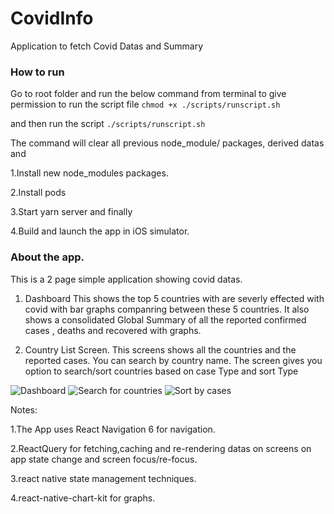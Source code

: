 # CovidInfo
Application to fetch Covid Datas and Summary

### How to run
Go to root folder and run the below command from terminal to give permission to run the script file
```chmod +x ./scripts/runscript.sh```

and then run the script
```./scripts/runscript.sh```

The command will clear all previous node_module/ packages, derived datas and 

1.Install new node_modules packages.

2.Install pods 

3.Start yarn server and finally 

4.Build and launch the app in iOS simulator.

### About the app.
This is a 2 page simple application showing covid datas.

1. Dashboard 
This shows the top 5 countries with are severly effected with covid with bar graphs companring between these 5 countries.
It also shows a consolidated  Global Summary of all the reported confirmed cases , deaths and recovered with graphs. 


2. Country List Screen.
This screens shows all the countries and the reported cases. You can search by country name.
The screen gives you option to search/sort countries based on case Type and sort Type

![Dashboard](covid_1.png)
![Search for countries](covid_2.png)
![Sort by cases](covid_3.png)

Notes:

1.The App uses React Navigation 6 for navigation. 

2.ReactQuery for fetching,caching and re-rendering datas on screens on app state change and screen focus/re-focus.

3.react native state management techniques.

4.react-native-chart-kit for graphs.

